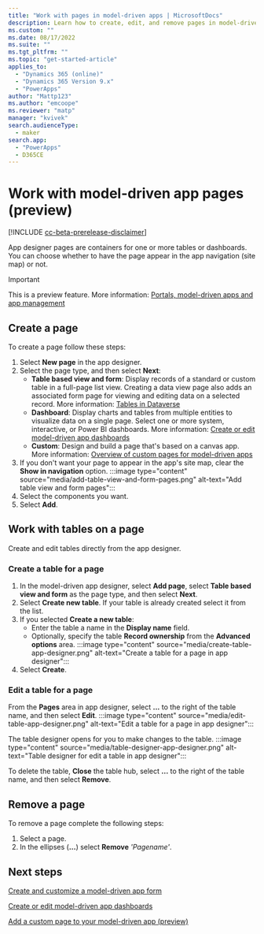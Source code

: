 ```yaml
---
title: "Work with pages in model-driven apps | MicrosoftDocs"
description: Learn how to create, edit, and remove pages in model-driven apps.
ms.custom: ""
ms.date: 08/17/2022
ms.suite: ""
ms.tgt_pltfrm: ""
ms.topic: "get-started-article"
applies_to: 
  - "Dynamics 365 (online)"
  - "Dynamics 365 Version 9.x"
  - "PowerApps"
author: "Mattp123"
ms.author: "emcoope"
ms.reviewer: "matp"
manager: "kvivek"
search.audienceType: 
  - maker
search.app: 
  - "PowerApps"
  - D365CE
---
```


# Work with model-driven app pages (preview)

[!INCLUDE [cc-beta-prerelease-disclaimer](../../includes/cc-beta-prerelease-disclaimer.md)]

App designer pages are containers for one or more tables or dashboards. You can choose whether to have the page appear in the app navigation (site map) or not.

> [!IMPORTANT]
> This is a preview feature. More information: [Portals, model-driven apps and app management](../powerapps-preview-program.md#portals-model-driven-apps-and-app-management)

## Create a page

To create a page follow these steps:
1. Select **New page** in the app designer.
1. Select the page type, and then select **Next**:  
   - **Table based view and form**: Display records of a standard or custom table in a full-page list view. Creating a data view page also adds an associated form page for viewing and editing data on a selected record. More information: [Tables in Dataverse](../data-platform/entity-overview.md)
   - **Dashboard**: Display charts and tables from multiple entities to visualize data on a single page. Select one or more system, interactive, or Power BI dashboards. More information: [Create or edit model-driven app dashboards](create-edit-dashboards.md)
   - **Custom**: Design and build a page that's based on a canvas app. More information: [Overview of custom pages for model-driven apps](model-app-page-overview.md)
1. If you don't want your page to appear in the app's site map, clear the **Show in navigation** option.
  :::image type="content" source="media/add-table-view-and-form-pages.png" alt-text="Add table view and form pages":::
1. Select the components you want.
1. Select **Add**.

## Work with tables on a page

Create and edit tables directly from the app designer.

### Create a table for a page

1. In the model-driven app designer, select **Add page**, select **Table based view and form** as the page type, and then select **Next**.
1. Select **Create new table**. If your table is already created select it from the list.
1. If you selected **Create a new table**: 
   - Enter the table a name in the **Display name** field.
   - Optionally, specify the table **Record ownership** from the **Advanced options** area.
   :::image type="content" source="media/create-table-app-designer.png" alt-text="Create a table for a page in app designer":::
1. Select **Create**.

### Edit a table for a page

From the **Pages** area in app designer, select **...** to the right of the table name, and then select **Edit**.
:::image type="content" source="media/edit-table-app-designer.png" alt-text="Edit a table for a page in app designer":::

The table designer opens for you to make changes to the table.
:::image type="content" source="media/table-designer-app-designer.png" alt-text="Table designer for edit a table in app designer":::

To delete the table, **Close** the table hub, select **...** to the right of the table name, and then select **Remove**.

## Remove a page

To remove a page complete the following steps:

1. Select a page.
1. In the ellipses (**...**) select **Remove** *'Pagename'*.

## Next steps

[Create and customize a model-driven app form](create-and-edit-a-model-driven-form.md)

[Create or edit model-driven app dashboards](create-edit-dashboards.md)

[Add a custom page to your model-driven app (preview)](add-page-to-model-app.md)